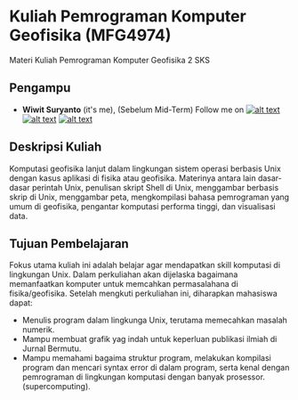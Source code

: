 # Kuliah Pemrograman Komputer Geofisika (MFG4974)
Materi Kuliah Pemrograman Komputer Geofisika 2 SKS

[1.1]: http://i.imgur.com/tXSoThF.png (twitter icon with padding)
[2.1]: http://i.imgur.com/P3YfQoD.png (facebook icon with padding)
[3.1]: http://i.imgur.com/yCsTjba.png (google plus icon with padding)
[4.1]: http://i.imgur.com/YckIOms.png (tumblr icon with padding)
[5.1]: http://i.imgur.com/1AGmwO3.png (dribbble icon with padding)
[6.1]: http://i.imgur.com/0o48UoR.png (github icon with padding)

## Pengampu
- **Wiwit Suryanto** (it's me), (Sebelum Mid-Term)
Follow me on [![alt text][1.1]][1] [![alt text][2.1]][2] [![alt text][6.1]][6]

## Deskripsi Kuliah
Komputasi geofisika lanjut dalam lingkungan sistem operasi berbasis Unix dengan kasus aplikasi di fisika atau geofisika. Materinya antara lain dasar-dasar perintah Unix, penulisan skript Shell di Unix, menggambar berbasis skrip di Unix, menggambar peta, mengkompilasi bahasa pemrograman yang umum di geofisika, pengantar komputasi performa tinggi, dan visualisasi data.

## Tujuan Pembelajaran
Fokus utama kuliah ini adalah belajar agar mendapatkan skill komputasi di lingkungan Unix. Dalam perkuliahan akan dijelaska bagaimana memanfaatkan komputer untuk memcahkan permasalahana di fisika/geofisika. Setelah mengkuti perkuliahan ini, diharapkan mahasiswa dapat:
- Menulis program dalam lingkunga Unix, terutama memecahkan masalah numerik.
- Mampu membuat grafik yag indah untuk keperluan publikasi ilmiah di Jurnal Bermutu.
- Mampu memahami bagaima struktur program, melakukan kompilasi program dan mencari syntax error di dalam program, serta kenal dengan pemrograman di lingkungan komputasi dengan banyak prosessor. (supercomputing). 

 [1]: http://www.twitter.com/maswiet
 [2]: http://www.facebook.com/mas.wiet.52
 [3]: https://plus.google.com/#
 [4]: http://#
 [5]: http://dribbble.com/#
 [6]: http://www.github.com/maswiet
